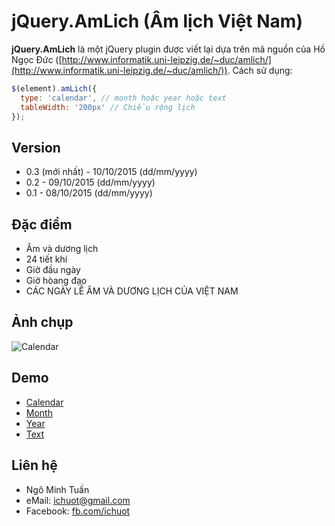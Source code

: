 jQuery.AmLich (Âm lịch Việt Nam)
======
**jQuery.AmLich** là một jQuery plugin được viết lại dựa trên mã nguồn của Hồ Ngọc Đức ([http://www.informatik.uni-leipzig.de/~duc/amlich/](http://www.informatik.uni-leipzig.de/~duc/amlich/)). Cách sử dụng:

```javascript
$(element).amLich({
  type: 'calendar', // month hoặc year hoặc text
  tableWidth: '200px' // Chiều rộng lịch
});
```
## Version
 * 0.3 (mới nhất) - 10/10/2015 (dd/mm/yyyy)
 * 0.2 - 09/10/2015 (dd/mm/yyyy)
 * 0.1 - 08/10/2015 (dd/mm/yyyy)
 
## Đặc điểm
 * Âm và dương lịch
 * 24 tiết khí
 * Giờ đầu ngày
 * Giờ hòang đạo
 * CÁC NGÀY LỄ ÂM VÀ DƯƠNG LỊCH CỦA VIỆT NAM

## Ảnh chụp
 ![Calendar](http://ichuot.github.io/data/2015-10-10.png)

## Demo
 * [Calendar](http://ichuot.github.io/data/jquery-amlich-examples/calendar.html)
 * [Month](http://ichuot.github.io/data/jquery-amlich-examples/month.html)
 * [Year](http://ichuot.github.io/data/jquery-amlich-examples/year.html)
 * [Text](http://ichuot.github.io/data/jquery-amlich-examples/text.html)

## Liên hệ
 * Ngô Minh Tuấn
 * eMail: ichuot@gmail.com
 * Facebook: [fb.com/ichuot](https://fb.com/ichuot)
